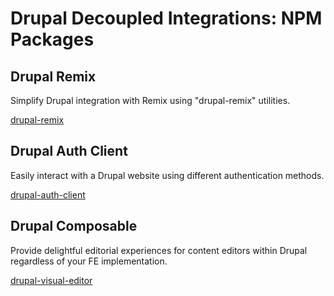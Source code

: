 # Drupal Decoupled Integrations: NPM Packages

## Drupal Remix

Simplify Drupal integration with Remix using "drupal-remix" utilities.

[drupal-remix](https://www.npmjs.com/package/drupal-remix)

## Drupal Auth Client

Easily interact with a Drupal website using different authentication methods.

[drupal-auth-client](https://www.npmjs.com/package/drupal-auth-client)

## Drupal Composable

Provide delightful editorial experiences for content editors within Drupal regardless of your FE implementation.

[drupal-visual-editor](https://www.npmjs.com/package/drupal-visual-editor)
